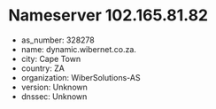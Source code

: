 # Nameserver 102.165.81.82

* as_number: 328278
* name: dynamic.wibernet.co.za.
* city: Cape Town
* country: ZA
* organization: WiberSolutions-AS
* version: Unknown
* dnssec: Unknown
